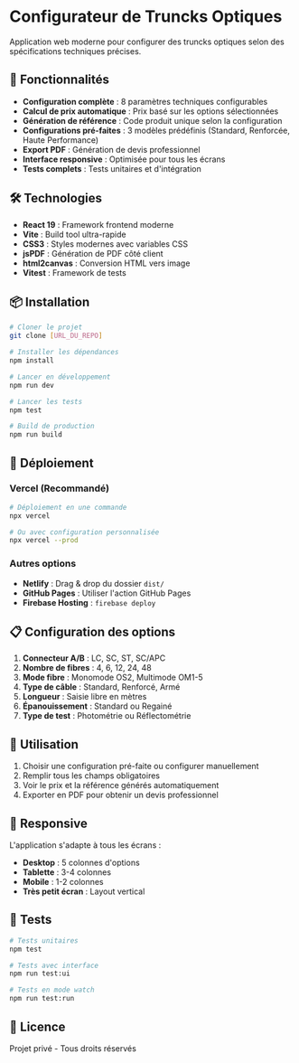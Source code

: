 # Configurateur de Truncks Optiques

Application web moderne pour configurer des truncks optiques selon des spécifications techniques précises.

## 🚀 Fonctionnalités

- **Configuration complète** : 8 paramètres techniques configurables
- **Calcul de prix automatique** : Prix basé sur les options sélectionnées
- **Génération de référence** : Code produit unique selon la configuration
- **Configurations pré-faites** : 3 modèles prédéfinis (Standard, Renforcée, Haute Performance)
- **Export PDF** : Génération de devis professionnel
- **Interface responsive** : Optimisée pour tous les écrans
- **Tests complets** : Tests unitaires et d'intégration

## 🛠️ Technologies

- **React 19** : Framework frontend moderne
- **Vite** : Build tool ultra-rapide
- **CSS3** : Styles modernes avec variables CSS
- **jsPDF** : Génération de PDF côté client
- **html2canvas** : Conversion HTML vers image
- **Vitest** : Framework de tests

## 📦 Installation

```bash
# Cloner le projet
git clone [URL_DU_REPO]

# Installer les dépendances
npm install

# Lancer en développement
npm run dev

# Lancer les tests
npm test

# Build de production
npm run build
```

## 🚀 Déploiement

### Vercel (Recommandé)

```bash
# Déploiement en une commande
npx vercel

# Ou avec configuration personnalisée
npx vercel --prod
```

### Autres options

- **Netlify** : Drag & drop du dossier `dist/`
- **GitHub Pages** : Utiliser l'action GitHub Pages
- **Firebase Hosting** : `firebase deploy`

## 📋 Configuration des options

1. **Connecteur A/B** : LC, SC, ST, SC/APC
2. **Nombre de fibres** : 4, 6, 12, 24, 48
3. **Mode fibre** : Monomode OS2, Multimode OM1-5
4. **Type de câble** : Standard, Renforcé, Armé
5. **Longueur** : Saisie libre en mètres
6. **Épanouissement** : Standard ou Regainé
7. **Type de test** : Photométrie ou Réflectométrie


## 🎯 Utilisation

1. Choisir une configuration pré-faite ou configurer manuellement
2. Remplir tous les champs obligatoires
3. Voir le prix et la référence générés automatiquement
4. Exporter en PDF pour obtenir un devis professionnel

## 📱 Responsive

L'application s'adapte à tous les écrans :

- **Desktop** : 5 colonnes d'options
- **Tablette** : 3-4 colonnes
- **Mobile** : 1-2 colonnes
- **Très petit écran** : Layout vertical

## 🧪 Tests

```bash
# Tests unitaires
npm test

# Tests avec interface
npm run test:ui

# Tests en mode watch
npm run test:run
```

## 📄 Licence

Projet privé - Tous droits réservés
